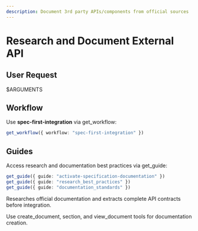 ```yaml
---
description: Document 3rd party APIs/components from official sources
---
```


# Research and Document External API

## User Request

$ARGUMENTS

## Workflow

Use **spec-first-integration** via get_workflow:
```typescript
get_workflow({ workflow: "spec-first-integration" })
```

## Guides

Access research and documentation best practices via get_guide:
```typescript
get_guide({ guide: "activate-specification-documentation" })
get_guide({ guide: "research_best_practices" })
get_guide({ guide: "documentation_standards" })
```

Researches official documentation and extracts complete API contracts before integration.

Use create_document, section, and view_document tools for documentation creation.

